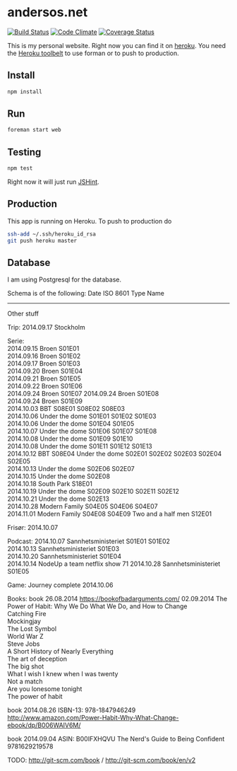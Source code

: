 # andersos.net

[![Build Status](https://img.shields.io/travis/Andersos/andersos.net.svg?style=flat)](https://travis-ci.org/Andersos/andersos.net)
[![Code Climate](http://img.shields.io/codeclimate/github/Andersos/andersos.net.svg?style=flat)](https://codeclimate.com/github/Andersos/andersos.net)
[![Coverage Status](https://img.shields.io/coveralls/Andersos/andersos.net.svg?style=flat)](https://coveralls.io/r/Andersos/andersos.net)

This is my personal website.
Right now you can find it on [heroku](andersos.herokuapp.com "URL to website").
You need the [Heroku toolbelt](https://toolbelt.heroku.com/) to use forman or to push to production.

## Install
```bash
npm install
```

## Run
```bash
foreman start web
```

## Testing
```bash
npm test
```
Right now it will just run [JSHint](http://www.jshint.com/docs/ "JSHint").

## Production
This app is running on Heroku.
To push to production do
```bash
ssh-add ~/.ssh/heroku_id_rsa
git push heroku master
```

## Database
I am using Postgresql for the database.

Schema is of the following:
Date ISO 8601
Type Name


----
Other stuff

Trip:
2014.09.17 Stockholm

Serie:  
2014.09.15 Broen S01E01  
2014.09.16 Broen S01E02  
2014.09.17 Broen S01E03  
2014.09.20 Broen S01E04  
2014.09.21 Broen S01E05  
2014.09.22 Broen S01E06  
2014.09.24 Broen S01E07 
2014.09.24 Broen S01E08  
2014.09.24 Broen S01E09  
2014.10.03 BBT S08E01 S08E02 S08E03  
2014.10.06 Under the dome S01E01 S01E02 S01E03  
2014.10.06 Under the dome S01E04 S01E05  
2014.10.07 Under the dome S01E06 S01E07 S01E08  
2014.10.08 Under the dome S01E09 S01E10  
2014.10.08 Under the dome S01E11 S01E12 S01E13  
2014.10.12 BBT S08E04 Under the dome S02E01 S02E02 S02E03 S02E04 S02E05  
2014.10.13 Under the dome S02E06 S02E07  
2014.10.15 Under the dome S02E08  
2014.10.18 South Park S18E01  
2014.10.19 Under the dome S02E09 S02E10 S02E11 S02E12  
2014.10.21 Under the dome S02E13  
2014.10.28 Modern Family S04E05 S04E06 S04E07  
2014.11.01 Modern Family S04E08 S04E09 Two and a half men S12E01  

Frisør:
2014.10.07

Podcast:
2014.10.07 Sannhetsministeriet S01E01 S01E02  
2014.10.13 Sannhetsministeriet S01E03  
2014.10.20 Sannhetsministeriet S01E04  
2014.10.14 NodeUp a team netflix show 71
2014.10.28 Sannhetsministeriet S01E05

Game:
Journey complete 2014.10.06

Books:
book 26.08.2014 https://bookofbadarguments.com/
02.09.2014 The Power of Habit: Why We Do What We Do, and How to Change  
Catching Fire  
Mockingjay  
The Lost Symbol  
World War Z  
Steve Jobs  
A Short History of Nearly Everything  
The art of deception  
The big shot  
What I wish I knew when I was twenty  
Not a match  
Are you lonesome tonight  
The power of habit  




book 2014.08.26
ISBN-13: 978-1847946249
http://www.amazon.com/Power-Habit-Why-What-Change-ebook/dp/B006WAIV6M/

book 2014.09.04
ASIN: B00IFXHQVU
The Nerd's Guide to Being Confident
9781629219578


TODO:
http://git-scm.com/book / http://git-scm.com/book/en/v2
